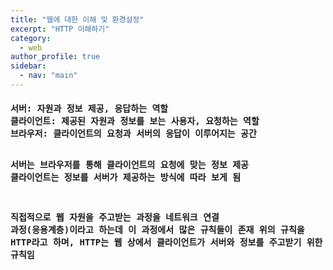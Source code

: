 ```yaml
---
title: "웹에 대한 이해 및 환경설정"
excerpt: "HTTP 이해하기"
category: 
  - web
author_profile: true
sidebar:
  - nav: "main" 
---
```

<h4>
<pre>
서버: 자원과 정보 제공, 응답하는 역할
클라이언트: 제공된 자원과 정보를 보는 사용자, 요청하는 역할
브라우저: 클라이언트의 요청과 서버의 응답이 이루어지는 공간

서버는 브라우저를 통해 클라이언트의 요청에 맞는 정보 제공
클라이언트는 정보를 서버가 제공하는 방식에 따라 보게 됨

직접적으로 웹 자원을 주고받는 과정을 네트워크 연결 과정(응용계층)이라고 하는데
이 과정에서 많은 규칙들이 존재
위의 규칙을 HTTP라고 하며, HTTP는 웹 상에서 클라이언트가 서버와 정보를 주고받기 
위한 규칙임
</pre>
</h4>
